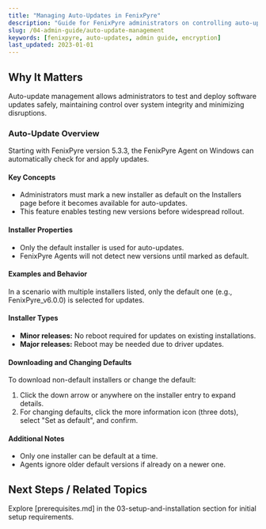 ```yaml
---
title: "Managing Auto-Updates in FenixPyre"
description: "Guide for FenixPyre administrators on controlling auto-updates for the agent software to ensure secure and controlled deployments."
slug: /04-admin-guide/auto-update-management
keywords: [fenixpyre, auto-updates, admin guide, encryption]
last_updated: 2023-01-01
---
```


## Why It Matters
Auto-update management allows administrators to test and deploy software updates safely, maintaining control over system integrity and minimizing disruptions.

### Auto-Update Overview
Starting with FenixPyre version 5.3.3, the FenixPyre Agent on Windows can automatically check for and apply updates.

#### Key Concepts
- Administrators must mark a new installer as default on the Installers page before it becomes available for auto-updates.
- This feature enables testing new versions before widespread rollout.

#### Installer Properties
- Only the default installer is used for auto-updates.
- FenixPyre Agents will not detect new versions until marked as default.

<!-- DIAGRAM: ./media/04-admin-guide/installers-flow.svg | Alt: Flow diagram for installer selection and updates -->

#### Examples and Behavior
In a scenario with multiple installers listed, only the default one (e.g., FenixPyre_v6.0.0) is selected for updates.

#### Installer Types
- **Minor releases:** No reboot required for updates on existing installations.
- **Major releases:** Reboot may be needed due to driver updates.

#### Downloading and Changing Defaults
To download non-default installers or change the default:
1. Click the down arrow or anywhere on the installer entry to expand details.
2. For changing defaults, click the more information icon (three dots), select "Set as default", and confirm.

<!-- GIF: ./media/04-admin-guide/change-default-installer.gif | Alt: Demonstration of changing the default installer -->

#### Additional Notes
- Only one installer can be default at a time.
- Agents ignore older default versions if already on a newer one.

## Next Steps / Related Topics
Explore [prerequisites.md] in the 03-setup-and-installation section for initial setup requirements.
